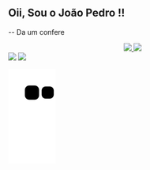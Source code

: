## Oii, Sou o João Pedro !! 

-- Da um confere


<div align="center">
  <a href="https://github.com/joaopedrorego">
  <img height="180em" src="https://github-readme-stats.vercel.app/api?username=joaopedrorego&show_icons=true&theme=dark&include_all_commits=true&count_private=true"/>
  <img height="180em" src="https://github-readme-stats.vercel.app/api/top-langs/?username=joaopedrorego&layout=compact&langs_count=7&theme=dark"/>
</div>
<div>
  <a href="https://instagram.com/atlasfernands" target="_blank"><img src="https://img.shields.io/badge/-Instagram-%23E4405F?style=for-the-badge&logo=instagram&logoColor=white" target="_blank"></a>
  <a href="hhttps://www.linkedin.com/in/jo%C3%A3o-pedro-fernandes-a4aa0721b/" target="_blank"><img src="https://img.shields.io/badge/-LinkedIn-%230077B5?style=for-the-badge&logo=linkedin&logoColor=white" target="_blank"></a>
  
  ![Snake animation](https://github.com/rafaballerini/rafaballerini/blob/output/github-contribution-grid-snake.svg)
  
</div>
